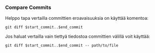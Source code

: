 <h3>Compare Commits</h3>  

Helppo tapa vertailla committien eroavaisuuksia on käyttää komentoa:
```
git diff $start_commit..$end_commit
```  
Jos haluat vertailla vain tiettyä tiedostoa committien välillä voit käyttää:
```
git diff $start_commit..$end_commit -- path/to/file
```  

